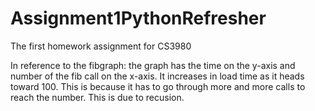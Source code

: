 # Assignment1PythonRefresher
The first homework assignment for CS3980

In reference to the fibgraph:
    the graph has the time on the y-axis and number of the fib call on the x-axis.
    It increases in load time as it heads toward 100. 
    This is because it has to go through more and more calls to reach the number.
    This is due to recusion.